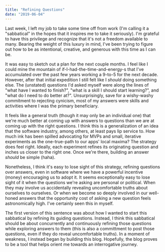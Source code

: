 ```yaml
---
title: "Refining Questions"
date: "2019-06-04"
---
```


Last week, I left my job to take some time off from work (I'm calling it a "sabbatical" in the hopes that it inspires me to take it seriously). I'm grateful to have this privilege and recognize that it's not a freedom available to many. Bearing the weight of this luxury in mind, I've been trying to figure out how to be as intentional, creative, and generous with this time as I can be.

It was easy to sketch out a plan for the next couple months. I feel like I could mine the mountain of if-I-had-the-time-and-energy-s that I've accumulated over the past few years working a 9-to-5 for the next decade. However, after that initial expedition I still felt like I _should_ doing something else. The (unstated) questions I'd asked myself were along the lines of "what have I wanted to finish?", "what is a skill I should start learning?", and "what do I need to do better at?". Unsurprisingly, save for a wishy-washy commitment to rejecting cynicism, most of my answers were skills and activities where I was the primary beneficiary.

It feels like a general truth (though it may only be an individual one) that we're much better at coming up with answers to questions than we are at coming up with the right questions. I think this is a generalization of an idea that the software industry, among others, at least pays lip service to. How much ink has been spilled advocating for MVPs and small, iterative experiments as the one-true-path to our apps' local maxima? The strategy does feel right. Ideally, each experiment refines its originating question and inches us closer to the right one. Once we're there, building an answer _should_ be simple (haha).

Nonetheless, I think it's easy to lose sight of this strategy, refining questions over answers, even in software where we have a powerful incentive (money) encouraging us to adopt it. It seems exceptionally easy to lose sight of it when the questions we're asking are personal or political. When they may involve us accidentally revealing uncomfortable truths about ourselves to ourselves. Or when we become so deeply involved in our well-honed answers that the opportunity cost of asking a new question feels astronomically high. I've certainly seen this in myself.

The first version of this sentence was about how I wanted to start this sabbatical by refining its guiding questions. Instead, I think this sabbatical should be about concurrently and continuously refining those questions while exploring answers to them (this is also a committment to post those questions, even if they do reveal uncomfortable truths). In a moment of weakness, I instead began by building this blog. Hopefully, the blog proves to be a tool that helps orient me towards an interrogative journey.
